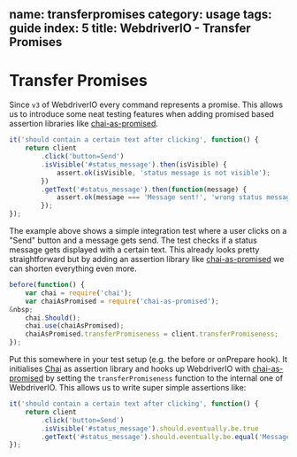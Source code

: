 name: transferpromises
category: usage
tags: guide
index: 5
title: WebdriverIO - Transfer Promises
---

Transfer Promises
=================

Since `v3` of WebdriverIO every command represents a promise. This allows us to introduce some neat
testing features when adding promised based assertion libraries like [chai-as-promised](https://github.com/domenic/chai-as-promised/).

```js
it('should contain a certain text after clicking', function() {
    return client
        .click('button=Send')
        .isVisible('#status_message').then(isVisible) {
            assert.ok(isVisible, 'status message is not visible');
        })
        .getText('#status_message').then(function(message) {
            assert.ok(message === 'Message sent!', 'wrong status message');
        });
});
```

The example above shows a simple integration test where a user clicks on a "Send" button and a message
gets send. The test checks if a status message gets displayed with a certain text. This already looks
pretty straightforward but by adding an assertion library like [chai-as-promised](https://github.com/domenic/chai-as-promised/)
we can shorten everything even more.

```js
before(function() {
    var chai = require('chai');
    var chaiAsPromised = require('chai-as-promised');
&nbsp;
    chai.Should();
    chai.use(chaiAsPromised);
    chaiAsPromised.transferPromiseness = client.transferPromiseness;
});
```

Put this somewhere in your test setup (e.g. the before or onPrepare hook). It initialises [Chai](http://chaijs.com/)
as assertion library and hooks up WebdriverIO with [chai-as-promised](https://github.com/domenic/chai-as-promised/)
by setting the `transferPromiseness` function to the internal one of WebdriverIO. This allows us to write
super simple assertions like:

```js
it('should contain a certain text after clicking', function() {
    return client
        .click('button=Send')
        .isVisible('#status_message').should.eventually.be.true
        .getText('#status_message').should.eventually.be.equal('Message sent!');
});
```
